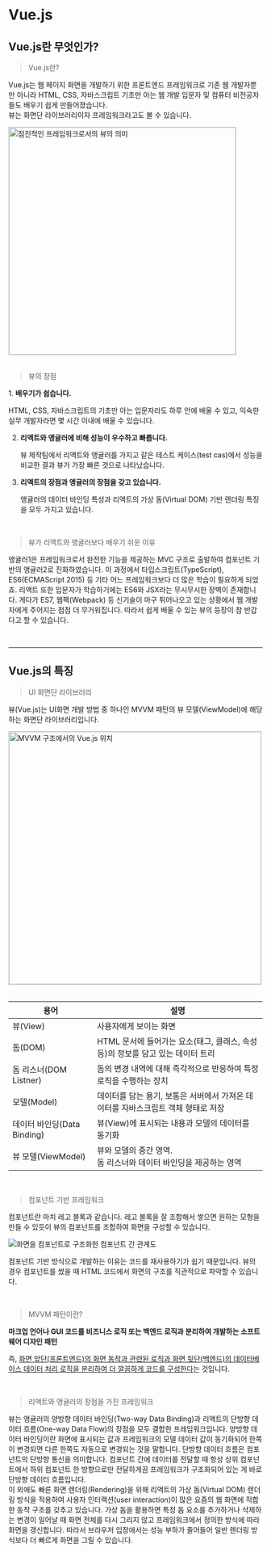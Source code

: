 <h1>Vue.js</h1>
<h2>Vue.js란 무엇인가?</h2>
<blockquote>Vue.js란?</blockquote>
<p>Vue.js는 웹 페이지 화면을 개발하기 위한 프론트엔드 프레임워크로 기존 웹 개발자뿐만 아니라 HTML, CSS, 자바스크립트 기초만 아는 웹 개발 입문자 및 컴퓨터 비전공자들도 배우기 쉽게 만들어졌습니다. <br />뷰는 화면단 라이브러리이자 프레임워크라고도 볼 수 있습니다. </p>
<div><img src="https://t1.daumcdn.net/cfile/tistory/99BAF4375C7CB2EB2D" alt="점진적인 프레임워크로서의 뷰의 의미" style="display: block;width: 450px;border: 1px solid #ccc;" /></div>
<br />

<blockquote>뷰의 장점</blockquote>
1. <b>배우기가 쉽습니다.</b>

   <p>HTML, CSS, 자바스크립트의 기초만 아는 입문자라도 하루 안에 배울 수 있고, 익숙한 실무 개발자라면 몇 시간 이내에 배울 수 있습니다.</p>

2. <b>리액트와 앵귤러에 비해 성능이 우수하고 빠릅니다.</b>

   <p>뷰 제작팀에서 리액트와 앵귤러를 가지고 같은 테스트 케이스(test cas)에서 성능을 비교한 결과 뷰가 가장 빠른 것으로 나타났습니다.</p>

3. <b>리액트의 장점과 앵귤러의 장점을 갖고 있습니다.</b>

   <p>앵귤러의 데이터 바인딩 특성과 리액트의 가상 돔(Virtual DOM) 기반 렌더링 특징을 모두 가지고 있습니다.</p>

<br />

<blockquote>뷰가 리액트와 앵귤러보다 배우기 쉬운 이유</blockquote>
<p>앵귤러1은 프레임워크로서 완전한 기능을 제공하는 MVC 구조로 출발하여 컴포넌트 기반의 앵귤러2로 진화하였습니다. 이 과정에서 타입스크립트(TypeScript), ES6(ECMAScript 2015)  등 기타 어느 프레임워크보다 더 많은 학습이 필요하게 되었죠. 리액트 또한 입문자가 학습하기에는 ES6와 JSX라는 무시무시한 장벽이 존재합니다. 게다가 ES7, 웹팩(Webpack) 등 신기술이 마구 튀어나오고 있는 상황에서 웹 개발자에게 주어지는 점점 더 무거워집니다. 따라서 쉽게 배울 수 있는 뷰의 등장이 참 반갑다고 할 수 있습니다.</p><br /><hr />
<h2>Vue.js의 특징</h2>
<blockquote>UI 화면단 라이브러리</blockquote>
<p>뷰(Vue.js)는 UI화면 개발 방법 중 하나인 MVVM 패턴의 뷰 모델(ViewModel)에 해당하는 화면단 라이브러리입니다.</p>
<div><img src="https://012.vuejs.org/images/mvvm.png" alt="MVVM 구조에서의 Vue.js 위치" style="display: block;border: 1px solid #ccc;width: 500px;"/></div>
<br />

<div>
    <table>
        <thead>
        	<tr>
            	<th>용어</th>
                <th>설명</th>
            </tr>
        </thead>
        <tbody>
        	<tr>
            	<td>뷰(View)</td>
                <td>사용자에게 보이는 화면</td>
            </tr>
            <tr>
            	<td>돔(DOM)</td>
                <td>HTML 문서에 들어가는 요소(태그, 클래스, 속성 등)의 정보를 담고 있는 데이터 트리</td>
            </tr>
            <tr>
            	<td>돔 리스너(DOM Listner)</td>
                <td>돔의 변경 내역에 대해 즉각적으로 반응하여 특정 로직을 수행하는 장치</td>
            </tr>
            <tr>
            	<td>모델(Model)</td>
                <td>데이터를 담는 용기, 보통은 서버에서 가져온 데이터를 자바스크립트 객체 형태로 저장</td>
            </tr>
            <tr>
            	<td>데이터 바인딩(Data Binding)</td>
                <td>뷰(View)에 표시되는 내용과 모델의 데이터를 동기화</td>
            </tr>
            <tr>
            	<td>뷰 모델(ViewModel)</td>
                <td>뷰와 모델의 중간 영역. <br />돔 리스너와 데이터 바인딩을 제공하는 영역</td>
            </tr>
        </tbody>
    </table>
</div>

<br />

<blockquote>컴포넌트 기반 프레임워크</blockquote>
<p>컴포넌트란 마치 레고 블록과 같습니다. 레고 블록을 잘 조합해서 쌓으면 원하는 모형을 만들 수 있듯이 뷰의 컴포넌트를 조합하여 화면을 구성할 수 있습니다.</p>
<div><img src="https://kr.vuejs.org/images/components.png" alt="화면을 컴포넌트로 구조화한 컴포넌트 간 관계도" /></div>
<p>컴포넌트 기반 방식으로 개발하는 이유는 코드를 재사용하기가 쉽기 때문입니다. 뷰의 경우 컴포넌트를 썼을 때 HTML 코드에서 화면의 구조를 직관적으로 파악할 수 있습니다. </p>
<br />

<blockquote>MVVM 패턴이란?</blockquote>

<p><b>마크업 언어나 GUI 코드를 비즈니스 로직 또는 백엔드 로직과 분리하여 개발하는 소프트웨어 디자인 패턴</b></p>

<p>즉, <span style="text-decoration: underline">화면 앞단(프론트엔드)의 화면 동작과 관련된 로직과 화면 뒷단(백엔드)의 데이터베이스 데이터 처리 로직을 분리하여 더 깔끔하게 코드를 구성한다</span>는 것입니다.</p><br />
<blockquote>리액트와 앵귤러의 장점을 가진 프레임워크</blockquote>
<p>뷰는 앵귤러의 양방향 데이터 바인딩(Two-way Data Binding)과 리액트의 단방향 데이터 흐름(One-way Data Flow)의 장점을 모두 결합한 프레임워크입니다. 양방향 데이터 바인딩이란 화면에 표시되는 값과 프레임워크의 모델 데이터 값이 동기화되어 한쪽이 변경되면 다른 한쪽도 자동으로 변경되는 것을 말합니다. 단방향 데이터 흐름은 컴포넌트의 단방향 통신을 의미합니다. 컴포넌트 간에 데이터를 전달할 때 항상 상위 컴포넌트에서 하위 컴포넌트 한 방향으로만 전달하게끔 프레임워크가 구조화되어 있는 게 바로 단방향 데이터 흐름입니다.<br />
이 외에도 빠른 화면 렌더링(Rendering)을 위해 리액트의 가상 돔(Virtual DOM) 렌더링 방식을 적용하여 사용자 인터랙션(user interaction)이 많은 요즘의 웹 화면에 적합한 동작 구조를 갖추고 있습니다. 가상 돔을 활용하면 특정 돔 요소를 추가하거나 삭제하는 변경이 일어날 때 화면 전체를 다시 그리지 않고 프레임워크에서 정의한 방식에 따라 화면을 갱신합니다. 따라서 브라우저 입장에서는 성능 부하가 줄어들어 일반 렌더링 방식보다 더 빠르게 화면을 그릴 수 있습니다.</p>




